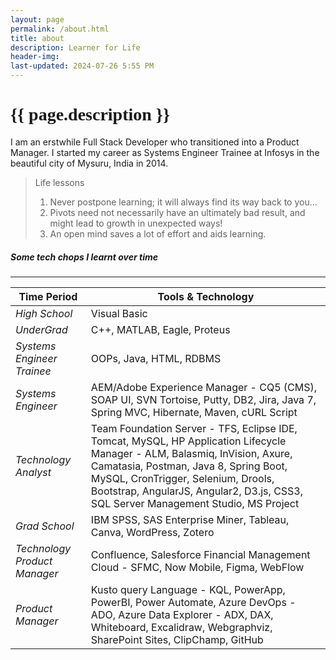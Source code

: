 ```yaml
---
layout: page
permalink: /about.html
title: about
description: Learner for Life
header-img: 
last-updated: 2024-07-26 5:55 PM
---
```


<h1 class="mx-auto" style="font-family:Courgette;">{{ page.description }}</h1>

I am an erstwhile Full Stack Developer who transitioned into a Product Manager. I started my career as Systems Engineer Trainee at Infosys in the beautiful city of Mysuru, India in 2014.

> Life lessons
> 1. Never postpone learning; it will always find its way back to you...
> 2. Pivots need not necessarily have an ultimately bad result, and might lead to growth in unexpected ways!
> 3. An open mind saves a lot of effort and aids learning.


##### Some tech chops I learnt over time
---

| Time Period | Tools & Technology |
|-------------|--------------------|
|_High School_| Visual Basic |
|_UnderGrad_| C++, MATLAB, Eagle, Proteus |
|_Systems Engineer Trainee_| OOPs, Java, HTML, RDBMS |
|_Systems Engineer_| AEM/Adobe Experience Manager - CQ5 (CMS), SOAP UI, SVN Tortoise, Putty, DB2, Jira, Java 7, Spring MVC, Hibernate, Maven, cURL Script|
|_Technology Analyst_| Team Foundation Server - TFS, Eclipse IDE, Tomcat, MySQL, HP Application Lifecycle Manager - ALM, Balasmiq, InVision, Axure, Camatasia, Postman, Java 8, Spring Boot, MySQL, CronTrigger, Selenium, Drools, Bootstrap, AngularJS, Angular2, D3.js, CSS3, SQL Server Management Studio, MS Project |
|_Grad School_| IBM SPSS, SAS Enterprise Miner, Tableau, Canva, WordPress, Zotero |
|_Technology Product Manager_| Confluence, Salesforce Financial Management Cloud - SFMC, Now Mobile, Figma, WebFlow|
|_Product Manager_| Kusto query Language - KQL, PowerApp, PowerBI, Power Automate, Azure DevOps - ADO, Azure Data Explorer - ADX, DAX, Whiteboard, Excalidraw, Webgraphviz, SharePoint Sites, ClipChamp, GitHub |

